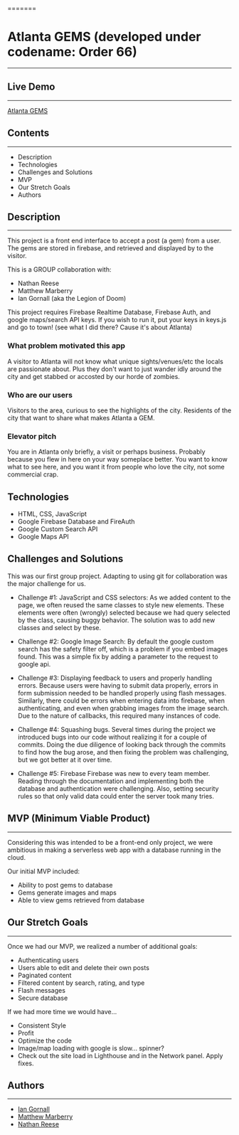 =======
# Atlanta GEMS (developed under codename: Order 66)
---

## Live Demo
---
[Atlanta GEMS](https://www.iangornall.com/ExecutiveOrder66)

## Contents
---
  * Description
  * Technologies
  * Challenges and Solutions
  * MVP
  * Our Stretch Goals
  * Authors

## Description
---

This project is a front end interface to accept a post (a gem) from a user. The gems are stored in firebase, and retrieved and displayed by to the visitor.

This is a GROUP collaboration with:
  * Nathan Reese
  * Matthew Marberry
  * Ian Gornall
  (aka the Legion of Doom)

This project requires Firebase Realtime Database, Firebase Auth, and google maps/search API keys. If you wish to run it, put your keys in keys.js and go to town!  (see what I did there? Cause it's about Atlanta)

### What problem motivated this app
A visitor to Atlanta will not know what unique sights/venues/etc the locals are passionate about. Plus they don't want to just wander idly around the city and get stabbed or accosted by our horde of zombies.

### Who are our users
Visitors to the area, curious to see the highlights of the city.
Residents of the city that want to share what makes Atlanta a GEM.


### Elevator pitch
You are in Atlanta only briefly, a visit or perhaps business.  Probably because you flew in here on your way someplace better. You want to know what to see here, and you want it from people who love the city, not some commercial crap.

## Technologies
  * HTML, CSS, JavaScript
  * Google Firebase Database and FireAuth
  * Google Custom Search API
  * Google Maps API

## Challenges and Solutions
This was our first group project.  Adapting to using git for collaboration was the major challenge for us.

  * Challenge #1: JavaScript and CSS selectors:
  As we added content to the page, we often reused the same classes to style new elements.  These elements were often (wrongly) selected because we had query selected by the class, causing buggy behavior.  The solution was to add new classes and select by these.

  * Challenge #2: Google Image Search:
  By default the google custom search has the safety filter off, which is a problem if you embed images found.  This was a simple fix by adding a parameter to the request to google api.

  * Challenge #3: Displaying feedback to users and properly handling errors.
  Because users were having to submit data properly, errors in form submission needed to be handled properly using flash messages.  Similarly, there could be errors when entering data into firebase, when authenticating, and even when grabbing images from the image search.  Due to the nature of callbacks, this required many instances of code.

  * Challenge #4: Squashing bugs.
  Several times during the project we introduced bugs into our code without realizing it for a couple of commits.  Doing the due diligence of looking back through the commits to find how the bug arose, and then fixing the problem was challenging, but we got better at it over time.

  * Challenge #5: Firebase
  Firebase was new to every team member.  Reading through the documentation and implementing both the database and authentication were challenging.  Also, setting security rules so that only valid data could enter the server took many tries.

## MVP (Minimum Viable Product)
---
Considering this was intended to be a front-end only project, we were ambitious in making a serverless web app with a database running in the cloud.

Our initial MVP included:
* Ability to post gems to database
* Gems generate images and maps
* Able to view gems retrieved from database

## Our Stretch Goals
---
Once we had our MVP, we realized a number of additional goals:
* Authenticating users
* Users able to edit and delete their own posts
* Paginated content
* Filtered content by search, rating, and type
* Flash messages
* Secure database

If we had more time we would have...
* Consistent Style
* Profit
* Optimize the code
* Image/map loading with google is slow... spinner?
* Check out the site load in Lighthouse and in the Network panel.  Apply fixes.

## Authors
---
  * [Ian Gornall](https://github.com/iangornall/)
  * [Matthew Marberry](https://github.com/marberrym)
  * [Nathan Reese](https://github.com/somelinuxguy)